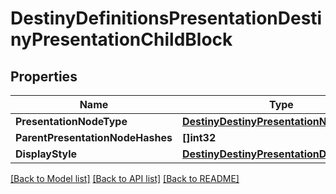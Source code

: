 # DestinyDefinitionsPresentationDestinyPresentationChildBlock

## Properties
Name | Type | Description | Notes
------------ | ------------- | ------------- | -------------
**PresentationNodeType** | [**DestinyDestinyPresentationNodeType**](Destiny.DestinyPresentationNodeType.md) |  | [optional] 
**ParentPresentationNodeHashes** | **[]int32** |  | [optional] 
**DisplayStyle** | [**DestinyDestinyPresentationDisplayStyle**](Destiny.DestinyPresentationDisplayStyle.md) |  | [optional] 

[[Back to Model list]](../README.md#documentation-for-models) [[Back to API list]](../README.md#documentation-for-api-endpoints) [[Back to README]](../README.md)


